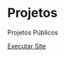 # Projetos
 Projetos Públicos

 <a href="https://erickviniciuss.github.io/Projetos/HTML-CSS/Site_Android/Android.html">Executar Site</a>
